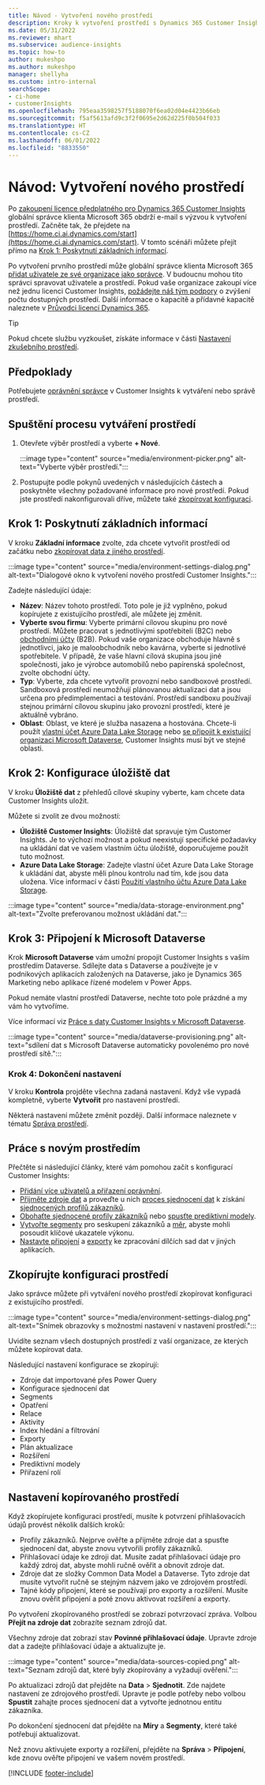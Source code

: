 ```yaml
---
title: Návod - Vytvoření nového prostředí
description: Kroky k vytvoření prostředí s Dynamics 365 Customer Insights.
ms.date: 05/31/2022
ms.reviewer: mhart
ms.subservice: audience-insights
ms.topic: how-to
author: mukeshpo
ms.author: mukeshpo
manager: shellyha
ms.custom: intro-internal
searchScope:
- ci-home
- customerInsights
ms.openlocfilehash: 795eaa3598257f5188070f6ea02d04e4423b66eb
ms.sourcegitcommit: f5af5613afd9c3f2f0695e2d62d225f0b504f033
ms.translationtype: HT
ms.contentlocale: cs-CZ
ms.lasthandoff: 06/01/2022
ms.locfileid: "8833550"
---
```

# <a name="how-to-create-a-new-environment"></a>Návod: Vytvoření nového prostředí

Po [zakoupení licence předplatného pro Dynamics 365 Customer Insights](paid-license.md) globální správce klienta Microsoft 365 obdrží e-mail s výzvou k vytvoření prostředí. Začněte tak, že přejdete na [https://home.ci.ai.dynamics.com/start](https://home.ci.ai.dynamics.com/start). V tomto scénáři můžete přejít přímo na [Krok 1: Poskytnutí základních informací](#step-1-provide-basic-information).

Po vytvoření prvního prostředí může globální správce klienta Microsoft 365 [přidat uživatele ze své organizace jako správce](permissions.md). V budoucnu mohou tito správci spravovat uživatele a prostředí. Pokud vaše organizace zakoupí více než jednu licenci Customer Insights, [požádejte náš tým podpory](https://go.microsoft.com/fwlink/?linkid=2079641) o zvýšení počtu dostupných prostředí. Další informace o kapacitě a přídavné kapacitě naleznete v [Průvodci licencí Dynamics 365](https://go.microsoft.com/fwlink/?LinkId=866544).

> [!TIP]
> Pokud chcete službu vyzkoušet, získáte informace v části [Nastavení zkušebního prostředí](trial-signup.md).

## <a name="prerequisites"></a>Předpoklady

Potřebujete [oprávnění správce](permissions.md) v Customer Insights k vytváření nebo správě prostředí.

## <a name="start-the-environment-creation-process"></a>Spuštění procesu vytváření prostředí

1. Otevřete výběr prostředí a vyberte **+ Nové**.
  
   :::image type="content" source="media/environment-picker.png" alt-text="Vyberte výběr prostředí.":::

1. Postupujte podle pokynů uvedených v následujících částech a poskytněte všechny požadované informace pro nové prostředí. Pokud jste prostředí nakonfigurovali dříve, můžete také [zkopírovat konfiguraci](#copy-the-environment-configuration).

## <a name="step-1-provide-basic-information"></a>Krok 1: Poskytnutí základních informací

V kroku **Základní informace** zvolte, zda chcete vytvořit prostředí od začátku nebo [zkopírovat data z jiného prostředí](#copy-the-environment-configuration).

   :::image type="content" source="media/environment-settings-dialog.png" alt-text="Dialogové okno k vytvoření nového prostředí Customer Insights.":::

Zadejte následující údaje:

- **Název**: Název tohoto prostředí. Toto pole je již vyplněno, pokud kopírujete z existujícího prostředí, ale můžete jej změnit.
- **Vyberte svou firmu**: Vyberte primární cílovou skupinu pro nové prostředí. Můžete pracovat s jednotlivými spotřebiteli (B2C) nebo [obchodními účty](work-with-business-accounts.md) (B2B). Pokud vaše organizace obchoduje hlavně s jednotlivci, jako je maloobchodník nebo kavárna, vyberte si jednotlivé spotřebitele. V případě, že vaše hlavní cílová skupina jsou jiné společnosti, jako je výrobce automobilů nebo papírenská společnost, zvolte obchodní účty.
- **Typ**: Vyberte, zda chcete vytvořit provozní nebo sandboxové prostředí. Sandboxová prostředí neumožňují plánovanou aktualizaci dat a jsou určena pro předimplementaci a testování. Prostředí sandboxu používají stejnou primární cílovou skupinu jako provozní prostředí, které je aktuálně vybráno.
- **Oblast**: Oblast, ve které je služba nasazena a hostována. Chcete-li použít [vlastní účet Azure Data Lake Storage](own-data-lake-storage.md) nebo [se připojit k existující organizaci Microsoft Dataverse](customer-insights-dataverse.md), Customer Insights musí být ve stejné oblasti.

## <a name="step-2-configure-data-storage"></a>Krok 2: Konfigurace úložiště dat

V kroku **Úložiště dat** z přehledů cílové skupiny vyberte, kam chcete data Customer Insights uložit.

Můžete si zvolit ze dvou možností:

- **Úložiště Customer Insights**: Úložiště dat spravuje tým Customer Insights. Je to výchozí možnost a pokud neexistují specifické požadavky na ukládání dat ve vašem vlastním účtu úložiště, doporučujeme použít tuto možnost.
- **Azure Data Lake Storage**: Zadejte vlastní účet Azure Data Lake Storage k ukládání dat, abyste měli plnou kontrolu nad tím, kde jsou data uložena. Více informací v části [Použití vlastního účtu Azure Data Lake Storage](own-data-lake-storage.md).

:::image type="content" source="media/data-storage-environment.png" alt-text="Zvolte preferovanou možnost ukládání dat.":::

## <a name="step-3-connect-to-microsoft-dataverse"></a>Krok 3: Připojení k Microsoft Dataverse

Krok **Microsoft Dataverse** vám umožní propojit Customer Insights s vaším prostředím Dataverse. Sdílejte data s Dataverse a používejte je v podnikových aplikacích založených na Dataverse, jako je Dynamics 365 Marketing nebo aplikace řízené modelem v Power Apps.

Pokud nemáte vlastní prostředí Dataverse, nechte toto pole prázdné a my vám ho vytvoříme.

Více informací viz [Práce s daty Customer Insights v Microsoft Dataverse](customer-insights-dataverse.md).

:::image type="content" source="media/dataverse-provisioning.png" alt-text="sdílení dat s Microsoft Dataverse automaticky povolenémo pro nové prostředí sítě.":::

### <a name="step-4-finalize-the-settings"></a>Krok 4: Dokončení nastavení

V kroku **Kontrola** projděte všechna zadaná nastavení. Když vše vypadá kompletně, vyberte **Vytvořit** pro nastavení prostředí.

Některá nastavení můžete změnit později. Další informace naleznete v tématu [Správa prostředí](manage-environments.md).

## <a name="work-with-your-new-environment"></a>Práce s novým prostředím

Přečtěte si následující články, které vám pomohou začít s konfigurací Customer Insights:

- [Přidání více uživatelů a přiřazení oprávnění](permissions.md).
- [Přijměte zdroje dat](data-sources.md) a proveďte u nich [proces sjednocení dat](data-unification.md) k získání [sjednocených profilů zákazníků](customer-profiles.md).
- [Obohaťte sjednocené profily zákazníků](enrichment-hub.md) nebo [spusťte prediktivní modely](predictions-overview.md).
- [Vytvořte segmenty](segments.md) pro seskupení zákazníků a [měr](measures.md), abyste mohli posoudit klíčové ukazatele výkonu.
- [Nastavte připojení](connections.md) a [exporty](export-destinations.md) ke zpracování dílčích sad dat v jiných aplikacích.

## <a name="copy-the-environment-configuration"></a>Zkopírujte konfiguraci prostředí

Jako správce můžete při vytváření nového prostředí zkopírovat konfiguraci z existujícího prostředí.

:::image type="content" source="media/environment-settings-dialog.png" alt-text="Snímek obrazovky s možnostmi nastavení v nastavení prostředí.":::

Uvidíte seznam všech dostupných prostředí z vaší organizace, ze kterých můžete kopírovat data.

Následující nastavení konfigurace se zkopírují:

- Zdroje dat importované přes Power Query
- Konfigurace sjednocení dat
- Segments
- Opatření
- Relace
- Aktivity
- Index hledání a filtrování
- Exporty
- Plán aktualizace
- Rozšíření
- Prediktivní modely
- Přiřazení rolí

## <a name="set-up-a-copied-environment"></a>Nastavení kopírovaného prostředí

Když zkopírujete konfiguraci prostředí, musíte k potvrzení přihlašovacích údajů provést několik dalších kroků:

- Profily zákazníků. Nejprve ověřte a přijměte zdroje dat a spusťte sjednocení dat, abyste znovu vytvořili profily zákazníků.
- Přihlašovací údaje ke zdroji dat. Musíte zadat přihlašovací údaje pro každý zdroj dat, abyste mohli ručně ověřit a obnovit zdroje dat.
- Zdroje dat ze složky Common Data Model a Dataverse. Tyto zdroje dat musíte vytvořit ručně se stejným názvem jako ve zdrojovém prostředí.
- Tajné kódy připojení, které se používají pro exporty a rozšíření. Musíte znovu ověřit připojení a poté znovu aktivovat rozšíření a exporty.

Po vytvoření zkopírovaného prostředí se zobrazí potvrzovací zpráva. Volbou **Přejít na zdroje dat** zobrazíte seznam zdrojů dat.

Všechny zdroje dat zobrazí stav **Povinné přihlašovací údaje**. Upravte zdroje dat a zadejte přihlašovací údaje a aktualizujte je.

:::image type="content" source="media/data-sources-copied.png" alt-text="Seznam zdrojů dat, které byly zkopírovány a vyžadují ověření.":::

Po aktualizaci zdrojů dat přejděte na **Data** > **Sjednotit**. Zde najdete nastavení ze zdrojového prostředí. Upravte je podle potřeby nebo volbou **Spustit** zahajte proces sjednocení dat a vytvořte jednotnou entitu zákazníka.

Po dokončení sjednocení dat přejděte na **Míry** a **Segmenty**, které také potřebují aktualizovat.

Než znovu aktivujete exporty a rozšíření, přejděte na **Správa** > **Připojení**, kde znovu ověřte připojení ve vašem novém prostředí.

[!INCLUDE [footer-include](includes/footer-banner.md)]
